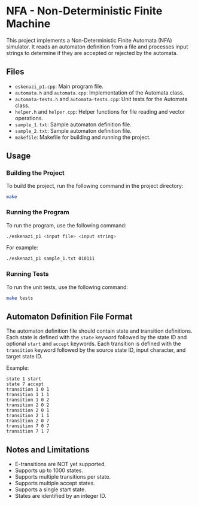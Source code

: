 # NFA - Non-Deterministic Finite Machine

This project implements a Non-Deterministic Finite Automata (NFA) simulator. It reads an automaton definition from a file and processes input strings to determine if they are accepted or rejected by the automata.

## Files

- `eskenazi_p1.cpp`: Main program file.
- `automata.h` and `automata.cpp`: Implementation of the Automata class.
- `automata-tests.h` and `automata-tests.cpp`: Unit tests for the Automata class.
- `helper.h` and `helper.cpp`: Helper functions for file reading and vector operations.
- `sample_1.txt`: Sample automaton definition file.
- `sample_2.txt`: Sample automaton definition file.
- `makefile`: Makefile for building and running the project.

## Usage

### Building the Project

To build the project, run the following command in the project directory:

```sh
make
```

### Running the Program

To run the program, use the following command:

```sh
./eskenazi_p1 <input file> <input string>
```

For example:

```sh
./eskenazi_p1 sample_1.txt 010111
```

### Running Tests

To run the unit tests, use the following command:

```sh
make tests
```

## Automaton Definition File Format

The automaton definition file should contain state and transition definitions. Each state is defined with the `state` keyword followed by the state ID and optional `start` and `accept` keywords. Each transition is defined with the `transition` keyword followed by the source state ID, input character, and target state ID.

Example:

```
state 1 start
state 7 accept
transition 1 0 1
transition 1 1 1
transition 1 0 2
transition 2 0 2
transition 2 0 1
transition 2 1 1
transition 2 0 7
transition 7 0 7
transition 7 1 7
```

## Notes and Limitations

- E-transitions are NOT yet supported.
- Supports up to 1000 states.
- Supports multiple transitions per state.
- Supports multiple accept states.
- Supports a single start state.
- States are identified by an integer ID.
